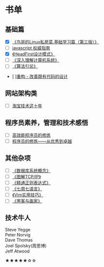 书单
====
基础篇
------
- [x] [《鸟哥的Linux私房菜.基础学习篇（第三版）》](http://book.douban.com/subject/4889838/)
- [ ] [javascript 权威指南]()
- [x] [《HeadFirst设计模式》](http://book.douban.com/subject/2243615/)
- [ ] [《深入理解计算机系统》](http://book.douban.com/subject/5333562/)
- [ ] [《算法引论》](http://book.douban.com/subject/4178907/)
- [ ][重构 - 改善既有代码的设计](http://book.douban.com/subject/1229923/)

网站架构类
----------
- [ ] [淘宝技术这十年](http://read.douban.com/ebook/1281060/?dcs=subject-rec&dcm=douban&dct=4889838)

程序员素养，管理和技术感悟
--------------------------
- [ ] [高效能程序员的修炼](http://book.douban.com/subject/24868904/ "Jeff Atwood")
- [ ] [程序员的修炼——从优秀到卓越](http://book.douban.com/subject/25880845/ "Jeff Atwood")

其他杂项
--------
- [ ] [《数据库系统概念》](http://book.douban.com/subject/1929984/)
- [ ] [《图解TCP/IP》](http://book.douban.com/subject/24737674/)
- [ ] [《精通正则表达式》](http://book.douban.com/subject/2154713/)
- [ ] [《七周七语言》](http://book.douban.com/subject/10555435/)
- [ ] [《Vim实用技巧》](http://book.douban.com/subject/25869486/)
- [ ] [《黑客与画家》](https://read.douban.com/ebook/387525/)

技术牛人
--------
Steve Yegge  
Peter Norvig  
Dave Thomas  
Joel Spolsky(周思博)  
Jeff Atwood  

★★★★★☆☆
